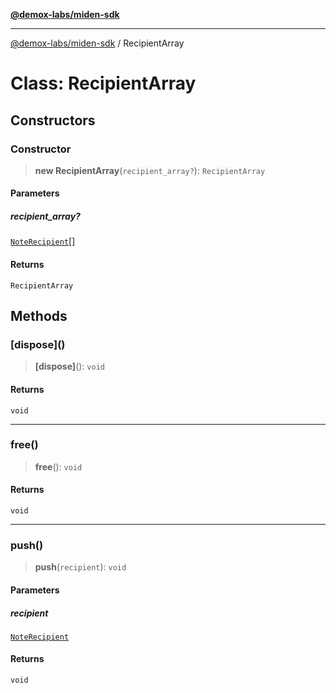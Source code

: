 [**@demox-labs/miden-sdk**](../README.md)

***

[@demox-labs/miden-sdk](../README.md) / RecipientArray

# Class: RecipientArray

## Constructors

### Constructor

> **new RecipientArray**(`recipient_array?`): `RecipientArray`

#### Parameters

##### recipient\_array?

[`NoteRecipient`](NoteRecipient.md)[]

#### Returns

`RecipientArray`

## Methods

### \[dispose\]()

> **\[dispose\]**(): `void`

#### Returns

`void`

***

### free()

> **free**(): `void`

#### Returns

`void`

***

### push()

> **push**(`recipient`): `void`

#### Parameters

##### recipient

[`NoteRecipient`](NoteRecipient.md)

#### Returns

`void`
